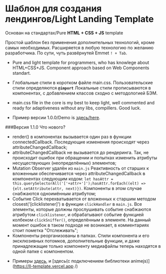 # Шаблон для создания лендингов/Light Landing Template
 Основан на стандартах/Pure **HTML + CSS + JS** template

Простой шаблон без применения дополнительных технологий, кроме самых необходимых. Расширяется в любую технологию по желанию разработчика. По сути, чуть развёрнутей Emmet `! + Tab`.
- Pure and light template for programmers, who has knowlege about HTML+CSS+JS. Component approach based on Web Components standart.
- Глобальные стили в коротком файле main.css. Пользовательские стили определяются <b>`@import`</b> Локальные стили прописываются в компонентах, с добавлением классов сходно с методологией БЭМ.
- main.css file in the core is my best to keep light, well commented and ready for adaptiveness without any libs, compillers.
Good luck. 

- Пример версии 1.0.0/Demo is [здесь/here](https://lltemplate.vercel.app/).

###Версия 1.1.0 Что нового?

- render()  в компонентах вызывается один раз в функции connectedCallback. Последующие изменения происходят через attributeChangedCallback;
- attributeChangedCallback не вызывается до рендеринга. Так, не происходит ошибок при обращении и попытках изменить атрибуты несуществующих (неопределённых) элементов;
- Mutation Observer удалён из `main.js`  Реактивность от старших к вложенным обеспечивается через attributeChangedCallback в компонентах следующим кодом: `let hasAttr = this.querySelectorAll('['+attr+']');hasAttr.forEach((elt) => {elt.setAttribute(attr, next)})`. Компоненты в этом случае снабжаются одноимённым атрибутом;
- Событие Click перехватывается от вложенных к старшим методом closest('[clicklistener]') в функции `clickHandler` в `main.js`. Все элементы, которые должны прослушивать событие снабжаются атрибутом `clicklistener`, и обрабатывают событие функцией колбеком `clickSniffer()`, определённым в элементе.
На данный момент ошибок в таком подходе не возникает, в комментариях стоит пометка "Отслеживать";
- Компоненты реорганизованы в папках. Стили компонента и его эксклюзивных потомков, дополнительные функции, и даже принадлежащие только компоненту медиафайлы теперь находятся в одной папке с компонентом. 

* Примеры [здесь](https://lltemplate.vercel.app/), и [здесь(с подключением библиотеки animejs)](https://ll-template.vercel.app
/) 

